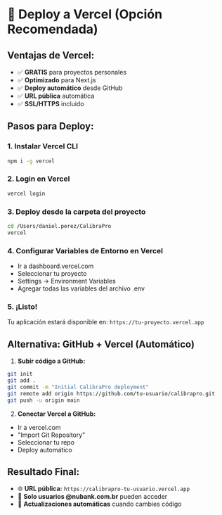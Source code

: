 # 🚀 Deploy a Vercel (Opción Recomendada)

## Ventajas de Vercel:
- ✅ **GRATIS** para proyectos personales
- ✅ **Optimizado** para Next.js
- ✅ **Deploy automático** desde GitHub
- ✅ **URL pública** automática
- ✅ **SSL/HTTPS** incluido

## Pasos para Deploy:

### 1. Instalar Vercel CLI
```bash
npm i -g vercel
```

### 2. Login en Vercel
```bash
vercel login
```

### 3. Deploy desde la carpeta del proyecto
```bash
cd /Users/daniel.perez/CalibraPro
vercel
```

### 4. Configurar Variables de Entorno en Vercel
- Ir a dashboard.vercel.com
- Seleccionar tu proyecto
- Settings → Environment Variables
- Agregar todas las variables del archivo .env

### 5. ¡Listo!
Tu aplicación estará disponible en: `https://tu-proyecto.vercel.app`

## Alternativa: GitHub + Vercel (Automático)

1. **Subir código a GitHub:**
```bash
git init
git add .
git commit -m "Initial CalibraPro deployment"
git remote add origin https://github.com/tu-usuario/calibrapro.git
git push -u origin main
```

2. **Conectar Vercel a GitHub:**
- Ir a vercel.com
- "Import Git Repository"
- Seleccionar tu repo
- Deploy automático

## Resultado Final:
- 🌐 **URL pública:** `https://calibrapro-tu-usuario.vercel.app`
- 🔐 **Solo usuarios @nubank.com.br** pueden acceder
- 🚀 **Actualizaciones automáticas** cuando cambies código